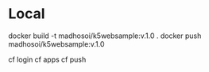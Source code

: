 # Local 

docker build -t madhosoi/k5websample:v.1.0 .
docker push madhosoi/k5websample:v.1.0

cf login
cf apps
cf push
